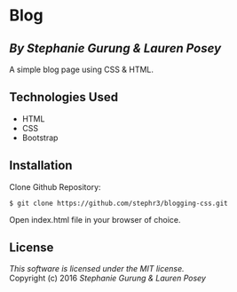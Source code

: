 # Blog
## *By Stephanie Gurung & Lauren Posey*

A simple blog page using CSS & HTML.

## Technologies Used

* HTML<br>
* CSS<br>
* Bootstrap

Installation
------------
Clone Github Repository:
```
$ git clone https://github.com/stephr3/blogging-css.git
```
Open index.html file in your browser of choice.

License
-------
_This software is licensed under the MIT license._<br>
Copyright (c) 2016 *Stephanie Gurung & Lauren Posey*
